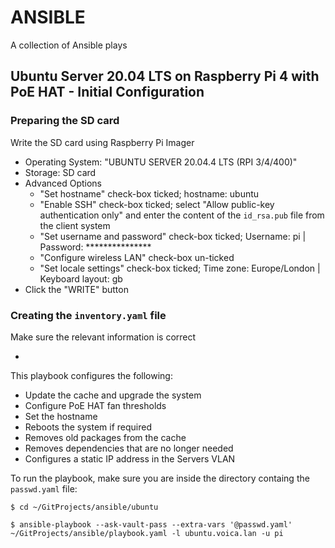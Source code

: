 # ANSIBLE
A collection of Ansible plays

## Ubuntu Server 20.04 LTS on Raspberry Pi 4 with PoE HAT - Initial Configuration

### Preparing the SD card

Write the SD card using Raspberry Pi Imager

* Operating System: "UBUNTU SERVER 20.04.4 LTS (RPI 3/4/400)"
* Storage: SD card
* Advanced Options
  * "Set hostname" check-box ticked; hostname: ubuntu
  * "Enable SSH" check-box ticked; select "Allow public-key authentication only" and enter the content of the `id_rsa.pub` file from the client system
  * "Set username and password" check-box ticked; Username: pi | Password: ***************
  * "Configure wireless LAN" check-box un-ticked
  * "Set locale settings" check-box ticked; Time zone: Europe/London | Keyboard layout: gb
* Click the "WRITE" button

### Creating the `inventory.yaml` file

Make sure the relevant information is correct

* 
  

This playbook configures the following:

* Update the cache and upgrade the system
* Configure PoE HAT fan thresholds
* Set the hostname
* Reboots the system if required
* Removes old packages from the cache
* Removes dependencies that are no longer needed
* Configures a static IP address in the Servers VLAN

To run the playbook, make sure you are inside the directory containg the `passwd.yaml` file:

`$ cd ~/GitProjects/ansible/ubuntu`

`$ ansible-playbook --ask-vault-pass --extra-vars '@passwd.yaml' ~/GitProjects/ansible/playbook.yaml -l ubuntu.voica.lan -u pi`

